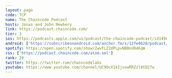 ```yaml
---
layout: page
code: TCP
name: The Chaincode Podcast
hosts: Jonas and John Newbery
link: https://podcast.chaincode.com/
tier: 3
ios: https://podcasts.apple.com/us/podcast/the-chaincode-podcast/id1496858178
android: ['https://subscribeonandroid.com/anchor.fm/s/12fe0620/podcast/rss']
spotify: https://open.spotify.com/show/2wvFLZ2dPLpvNBBnUR4KqW
rss: ['https://podcast.chaincode.com/atom.xml']
rank: 28
twitter: https://twitter.com/chaincodelabs
youtube: https://www.youtube.com/channel/UC9OcX1kIjsowRRZzl8tD27w
---
```

